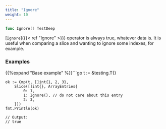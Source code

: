 ```yaml
---
title: "Ignore"
weight: 10
---
```


```go
func Ignore() TestDeep
```

[`Ignore`]({{< ref "Ignore" >}}) operator is always true, whatever data is. It is useful when
comparing a slice and wanting to ignore some indexes, for example.


### Examples

{{%expand "Base example" %}}```go
	t := &testing.T{}

	ok := Cmp(t, []int{1, 2, 3},
		Slice([]int{}, ArrayEntries{
			0: 1,
			1: Ignore(), // do not care about this entry
			2: 3,
		}))
	fmt.Println(ok)

	// Output:
	// true

```{{% /expand%}}

